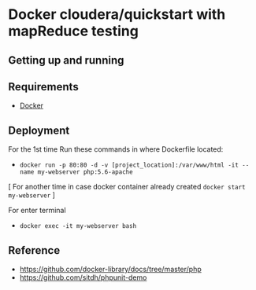 # Docker cloudera/quickstart with mapReduce testing

Getting up and running
------------------------

## Requirements

- [Docker](https://www.docker.com/)


Deployment
------------

For the 1st time Run these commands in where Dockerfile located:
- `docker run -p 80:80 -d -v [project_location]:/var/www/html -it --name my-webserver php:5.6-apache`

[ For another time in case docker container already created `docker start my-webserver` ]

For enter terminal
- `docker exec -it my-webserver bash`


Reference
-----------
- https://github.com/docker-library/docs/tree/master/php
- https://github.com/sitdh/phpunit-demo
